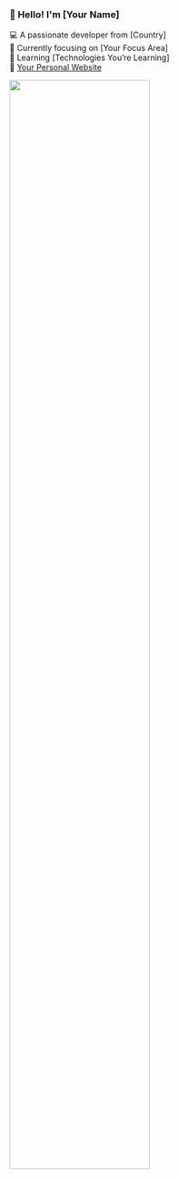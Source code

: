 ### 👋 Hello! I'm [Your Name]  
💻 A passionate developer from [Country]  
🎯 Currently focusing on [Your Focus Area]  
🌱 Learning [Technologies You’re Learning]  
🔗 [Your Personal Website](https://yourwebsite.com)

<img src="https://wakatime.com/share/@LeoChoi/e5a4125d-75fa-43ad-b84d-b5ed048f839c.svg" width="70%">


